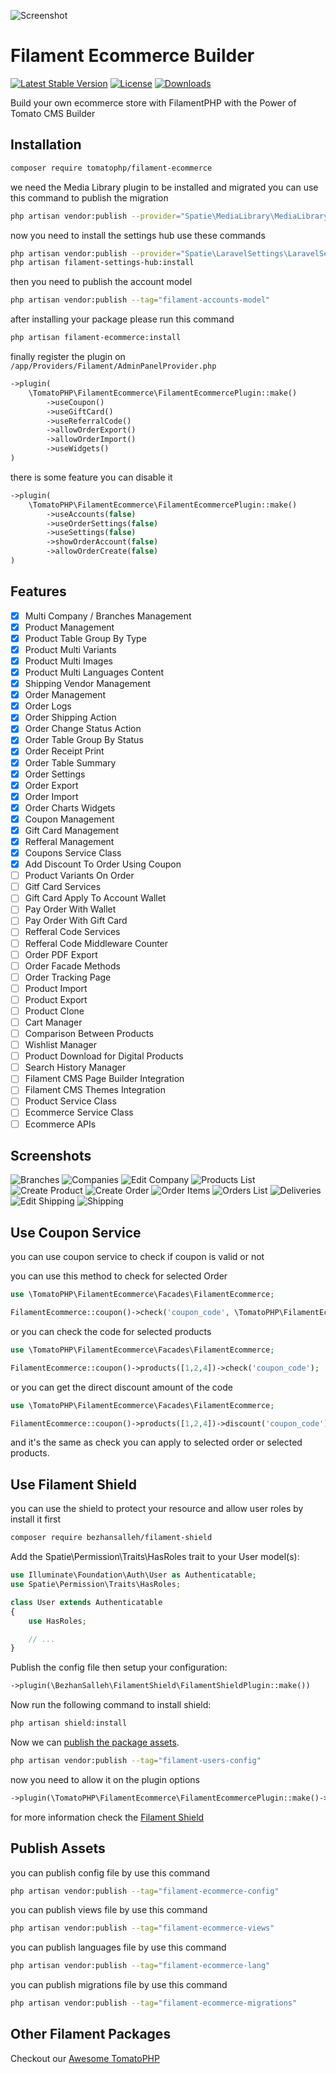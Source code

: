 ![Screenshot](https://raw.githubusercontent.com/tomatophp/filament-ecommerce/master/arts/3x1io-tomato-ecommerce.jpg)

# Filament Ecommerce Builder

[![Latest Stable Version](https://poser.pugx.org/tomatophp/filament-ecommerce/version.svg)](https://packagist.org/packages/tomatophp/filament-ecommerce)
[![License](https://poser.pugx.org/tomatophp/filament-ecommerce/license.svg)](https://packagist.org/packages/tomatophp/filament-ecommerce)
[![Downloads](https://poser.pugx.org/tomatophp/filament-ecommerce/d/total.svg)](https://packagist.org/packages/tomatophp/filament-ecommerce)


Build your own ecommerce store with FilamentPHP with the Power of Tomato CMS Builder

## Installation

```bash
composer require tomatophp/filament-ecommerce
```

we need the Media Library plugin to be installed and migrated you can use this command to publish the migration

```bash
php artisan vendor:publish --provider="Spatie\MediaLibrary\MediaLibraryServiceProvider" --tag="medialibrary-migrations"
```

now you need to install the settings hub use these commands

```bash
php artisan vendor:publish --provider="Spatie\LaravelSettings\LaravelSettingsServiceProvider" --tag="migrations"
php artisan filament-settings-hub:install
```

then you need to publish the account model

```bash
php artisan vendor:publish --tag="filament-accounts-model"
```

after installing your package please run this command

```bash
php artisan filament-ecommerce:install
```

finally register the plugin on `/app/Providers/Filament/AdminPanelProvider.php`

```php
->plugin(
    \TomatoPHP\FilamentEcommerce\FilamentEcommercePlugin::make()
        ->useCoupon()
        ->useGiftCard()
        ->useReferralCode()
        ->allowOrderExport()
        ->allowOrderImport()
        ->useWidgets()
)
```

there is some feature you can disable it

```php
->plugin(
    \TomatoPHP\FilamentEcommerce\FilamentEcommercePlugin::make()
        ->useAccounts(false)
        ->useOrderSettings(false)
        ->useSettings(false)
        ->showOrderAccount(false)
        ->allowOrderCreate(false)
)
```

## Features

- [x] Multi Company / Branches Management
- [x] Product Management
- [x] Product Table Group By Type
- [x] Product Multi Variants
- [x] Product Multi Images
- [x] Product Multi Languages Content
- [x] Shipping Vendor Management
- [x] Order Management
- [x] Order Logs
- [x] Order Shipping Action
- [x] Order Change Status Action
- [x] Order Table Group By Status
- [x] Order Receipt Print
- [x] Order Table Summary
- [x] Order Settings
- [x] Order Export
- [x] Order Import
- [x] Order Charts Widgets
- [x] Coupon Management
- [x] Gift Card Management
- [x] Refferal Management
- [x] Coupons Service Class
- [x] Add Discount To Order Using Coupon
- [ ] Product Variants On Order
- [ ] Gitf Card Services
- [ ] Gift Card Apply To Account Wallet
- [ ] Pay Order With Wallet
- [ ] Pay Order With Gift Card
- [ ] Refferal Code Services
- [ ] Refferal Code Middleware Counter
- [ ] Order PDF Export
- [ ] Order Facade Methods
- [ ] Order Tracking Page
- [ ] Product Import
- [ ] Product Export
- [ ] Product Clone
- [ ] Cart Manager
- [ ] Comparison Between Products
- [ ] Wishlist Manager
- [ ] Product Download for Digital Products
- [ ] Search History Manager
- [ ] Filament CMS Page Builder Integration
- [ ] Filament CMS Themes Integration
- [ ] Product Service Class
- [ ] Ecommerce Service Class
- [ ] Ecommerce APIs

## Screenshots

![Branches](https://raw.githubusercontent.com/tomatophp/filament-ecommerce/master/arts/branches.png)
![Companies](https://raw.githubusercontent.com/tomatophp/filament-ecommerce/master/arts/companies.png)
![Edit Company](https://raw.githubusercontent.com/tomatophp/filament-ecommerce/master/arts/edit-company.png)
![Products List](https://raw.githubusercontent.com/tomatophp/filament-ecommerce/master/arts/products.png)
![Create Product](https://raw.githubusercontent.com/tomatophp/filament-ecommerce/master/arts/create-products.png)
![Create Order](https://raw.githubusercontent.com/tomatophp/filament-ecommerce/master/arts/create-orders.png)
![Order Items](https://raw.githubusercontent.com/tomatophp/filament-ecommerce/master/arts/order-items.png)
![Orders List](https://raw.githubusercontent.com/tomatophp/filament-ecommerce/master/arts/orders.png)
![Deliveries](https://raw.githubusercontent.com/tomatophp/filament-ecommerce/master/arts/deliveries.png)
![Edit Shipping](https://raw.githubusercontent.com/tomatophp/filament-ecommerce/master/arts/edit-shipping-vendors.png)
![Shipping](https://raw.githubusercontent.com/tomatophp/filament-ecommerce/master/arts/shipping-vendors.png)

## Use Coupon Service

you can use coupon service to check if coupon is valid or not

you can use this method to check for selected Order

```php
use \TomatoPHP\FilamentEcommerce\Facades\FilamentEcommerce;

FilamentEcommerce::coupon()->check('coupon_code', \TomatoPHP\FilamentEcommerce\Models\Order::find(1));
```

or you can check the code for selected products

```php
use \TomatoPHP\FilamentEcommerce\Facades\FilamentEcommerce;

FilamentEcommerce::coupon()->products([1,2,4])->check('coupon_code');
```

or you can get the direct discount amount of the code 

```php
use \TomatoPHP\FilamentEcommerce\Facades\FilamentEcommerce;

FilamentEcommerce::coupon()->products([1,2,4])->discount('coupon_code');
```

and it's the same as check you can apply to selected order or selected products.


## Use Filament Shield

you can use the shield to protect your resource and allow user roles by install it first

```bash
composer require bezhansalleh/filament-shield
```

Add the Spatie\Permission\Traits\HasRoles trait to your User model(s):

```php
use Illuminate\Foundation\Auth\User as Authenticatable;
use Spatie\Permission\Traits\HasRoles;

class User extends Authenticatable
{
    use HasRoles;

    // ...
}
```
Publish the config file then setup your configuration:

```php
->plugin(\BezhanSalleh\FilamentShield\FilamentShieldPlugin::make())
```

Now run the following command to install shield:

```bash
php artisan shield:install
```

Now we can [publish the package assets]([https://github.com/bezhanSalleh/filament-shield](https://github.com/tomatophp/filament-users?tab=readme-ov-file#publish-assets)).

```bash
php artisan vendor:publish --tag="filament-users-config"
```

now you need to allow it on the plugin options

```php
->plugin(\TomatoPHP\FilamentEcommerce\FilamentEcommercePlugin::make()->allowShield())
```

for more information check the [Filament Shield](https://github.com/bezhanSalleh/filament-shield)

## Publish Assets

you can publish config file by use this command

```bash
php artisan vendor:publish --tag="filament-ecommerce-config"
```

you can publish views file by use this command

```bash
php artisan vendor:publish --tag="filament-ecommerce-views"
```

you can publish languages file by use this command

```bash
php artisan vendor:publish --tag="filament-ecommerce-lang"
```

you can publish migrations file by use this command

```bash
php artisan vendor:publish --tag="filament-ecommerce-migrations"
```

## Other Filament Packages

Checkout our [Awesome TomatoPHP](https://github.com/tomatophp/awesome)
